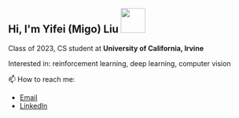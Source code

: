 ## Hi, I'm Yifei (Migo) Liu <img src="https://media.giphy.com/media/mGcNjsfWAjY5AEZNw6/giphy.gif" width="50">

Class of 2023, CS student at **University of California, Irvine**

<!--Undergraduate Researcher at UCI [Intelligent Dynamics Lab](https://indylab.org/)

:computer: Currrently working on:
- Cancer detection in histology images at [AI@UCI](https://aiclub.ics.uci.edu/)
- Simulation-to-real technique for autonomous navigation in small wheeled robots in the [DuckieTown](https://www.duckietown.org/) platform at [UCI Intelligent Dynamics Lab](https://indylab.org/)
-->
Interested in: reinforcement learning, deep learning, computer vision

📫 How to reach me:
- [Email](mailto:yifeilkx@gmail.com)
- [LinkedIn](https://www.linkedin.com/in/yifei-migo-liu/)

<!--
**MsFriendly/MsFriendly** is a ✨ _special_ ✨ repository because its `README.md` (this file) appears on your GitHub profile.

Here are some ideas to get you started:

- 🔭 I’m currently working on ...
- 🌱 I’m currently learning ...
- 👯 I’m looking to collaborate on ...
- 🤔 I’m looking for help with ...
- 💬 Ask me about ...
- 📫 How to reach me: ...
- 😄 Pronouns: ...
- ⚡ Fun fact: ...
-->
